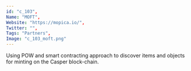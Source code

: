 ```yaml
--- 
id: "c_103", 
Name: "MOFT", 
Website: "https://mopica.io/", 
Twitter: "", 
Tags: "Partners", 
Image: "c_103_moft.png" 
--- 
```

<!--lang:en--> 
Using POW and smart contracting approach to discover items and objects for minting on the Casper block-chain.
<!--lang:es--] 
Uso de POW y enfoque de contratación inteligente para descubrir artículos y objetos para acuñar en la cadena de bloques de Casper.
<!--lang:de--] 
Verwenden von POW und Smart Contracting-Ansatz, um Gegenstände und Objekte zum Prägen auf der Casper-Blockchain zu entdecken.
<!--lang:fr--] 
Utilisation de POW et d'une approche contractuelle intelligente pour découvrir des articles et des objets à frapper sur la chaîne de blocs Casper.
<!--lang:pl--] 
Korzystanie z podejścia POW i inteligentnego kontraktowania do odkrywania przedmiotów i obiektów do wybicia w łańcuchu blokowym Casper.
<!--lang:uk--] 
Використання підходу POW та інтелектуального контрактування для виявлення предметів і об’єктів для карбування в блок-ланцюжку Casper.
[!--lang:*--> 
